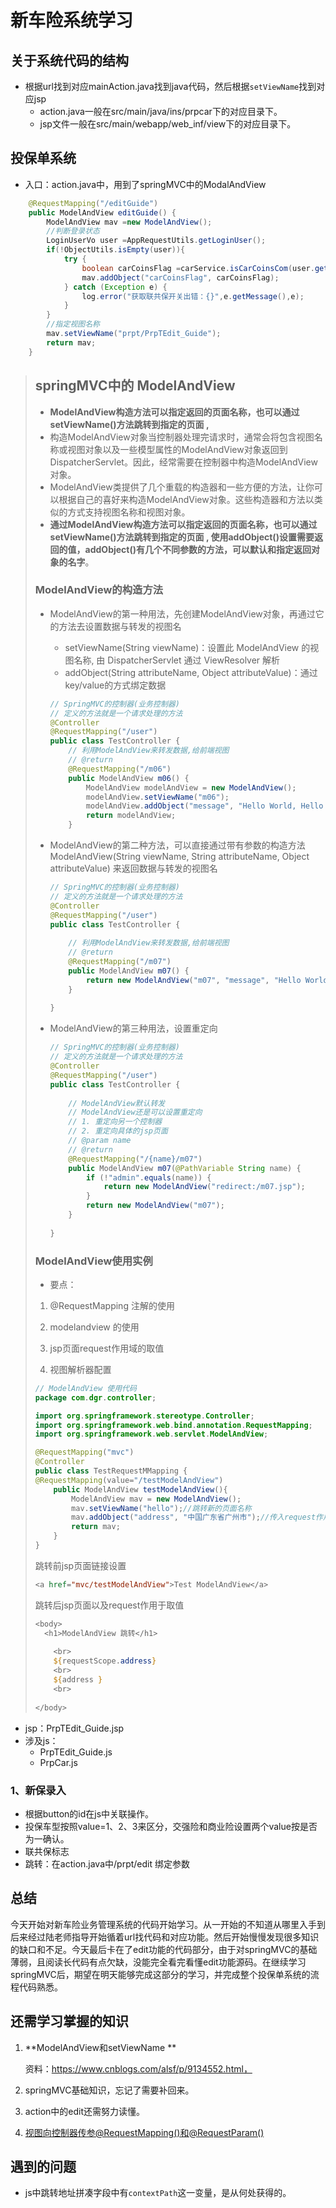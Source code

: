 # 新车险系统学习

## 关于系统代码的结构

- 根据url找到对应mainAction.java找到java代码，然后根据`setViewName`找到对应jsp
  - action.java一般在src/main/java/ins/prpcar下的对应目录下。
  - jsp文件一般在src/main/webapp/web_inf/view下的对应目录下。

## 投保单系统

- 入口：action.java中，用到了springMVC中的ModalAndView

```java
	@RequestMapping("/editGuide")
	public ModelAndView editGuide() {
		ModelAndView mav =new ModelAndView();
        //判断登录状态
		LoginUserVo user =AppRequestUtils.getLoginUser();
		if(!ObjectUtils.isEmpty(user)){
			try {
				boolean carCoinsFlag =carService.isCarCoinsCom(user.getLoginComCode());
				mav.addObject("carCoinsFlag", carCoinsFlag);
			} catch (Exception e) {
				log.error("获取联共保开关出错：{}",e.getMessage(),e);
			}
		}
        //指定视图名称
		mav.setViewName("prpt/PrpTEdit_Guide");
		return mav;
	}
```

> ## springMVC中的 ModelAndView
>
> - **ModelAndView构造方法可以指定返回的页面名称，也可以通过setViewName()方法跳转到指定的页面 ,**
> - 构造ModelAndView对象当控制器处理完请求时，通常会将包含视图名称或视图对象以及一些模型属性的ModelAndView对象返回到DispatcherServlet。因此，经常需要在控制器中构造ModelAndView对象。
> - ModelAndView类提供了几个重载的构造器和一些方便的方法，让你可以根据自己的喜好来构造ModelAndView对象。这些构造器和方法以类似的方式支持视图名称和视图对象。
> - **通过ModelAndView构造方法可以指定返回的页面名称，也可以通过setViewName()方法跳转到指定的页面 , 使用addObject()设置需要返回的值，addObject()有几个不同参数的方法，可以默认和指定返回对象的名字**。
>
> ### ModelAndView的构造方法
>
> - ModelAndView的第一种用法，先创建ModelAndView对象，再通过它的方法去设置数据与转发的视图名
>
>   - setViewName(String viewName)：‎设置此 ModelAndView 的视图名称, 由 DispatcherServlet 通过 ViewResolver 解析‎
>   - addObject(String attributeName, Object attributeValue)：通过key/value的方式绑定数据
>
>   ```java
>   // SpringMVC的控制器(业务控制器)
>   // 定义的方法就是一个请求处理的方法
>   @Controller
>   @RequestMapping("/user")
>   public class TestController {
>       // 利用ModelAndView来转发数据,给前端视图
>       // @return
>       @RequestMapping("/m06")
>       public ModelAndView m06() {
>           ModelAndView modelAndView = new ModelAndView();
>           modelAndView.setViewName("m06");
>           modelAndView.addObject("message", "Hello World, Hello Kitty");
>           return modelAndView;
>       }
>   ```
>
>   
>
> - ModelAndView的第二种方法，可以直接通过带有参数的构造方法 ModelAndView(String viewName, String attributeName, Object attributeValue) 来返回数据与转发的视图名
>
>   ```java
>   // SpringMVC的控制器(业务控制器)
>   // 定义的方法就是一个请求处理的方法
>   @Controller
>   @RequestMapping("/user")
>   public class TestController {
>       
>   	// 利用ModelAndView来转发数据,给前端视图
>       // @return
>       @RequestMapping("/m07")
>       public ModelAndView m07() {
>           return new ModelAndView("m07", "message", "Hello World");
>       }
>       
>   }
>   ```
>
>   
>
> - ModelAndView的第三种用法，设置重定向
>
>   ```java
>   // SpringMVC的控制器(业务控制器)
>   // 定义的方法就是一个请求处理的方法
>   @Controller
>   @RequestMapping("/user")
>   public class TestController {
>       
>       // ModelAndView默认转发
>       // ModelAndView还是可以设置重定向
>       // 1. 重定向另一个控制器
>       // 2. 重定向具体的jsp页面
>       // @param name
>       // @return
>       @RequestMapping("/{name}/m07")
>       public ModelAndView m07(@PathVariable String name) {
>           if (!"admin".equals(name)) {
>               return new ModelAndView("redirect:/m07.jsp");
>           }
>           return new ModelAndView("m07");
>       }
>       
>   }
>   ```
>
> ### ModelAndView使用实例
>
> - 要点：
>
> 1. @RequestMapping 注解的使用
>
> 2. modelandview 的使用
>
> 3. jsp页面request作用域的取值
>
> 4. 视图解析器配置
>    	
>
> ```java
> // ModelAndView 使用代码
> package com.dgr.controller;
> 
> import org.springframework.stereotype.Controller;
> import org.springframework.web.bind.annotation.RequestMapping;
> import org.springframework.web.servlet.ModelAndView;
> 
> @RequestMapping("mvc")
> @Controller
> public class TestRequestMMapping {
> @RequestMapping(value="/testModelAndView")
>     public ModelAndView testModelAndView(){
>         ModelAndView mav = new ModelAndView();
>         mav.setViewName("hello");//跳转新的页面名称
>         mav.addObject("address", "中国广东省广州市");//传入request作用域参数
>         return mav;
>     }
> }
> ```
>
> 跳转前jsp页面链接设置
>
> ```jsp
> <a href="mvc/testModelAndView">Test ModelAndView</a>
> ```
> 跳转后jsp页面以及request作用于取值
>
> ```jsp
> <body>
> 	<h1>ModelAndView 跳转</h1>
>     
>     <br>
>     ${requestScope.address}   
>     <br>
>     ${address }    
>     <br>	
>     
> </body>
> ```
>
> 

- jsp：PrpTEdit_Guide.jsp 
- 涉及js：
  - PrpTEdit_Guide.js 
  - PrpCar.js

### 1、新保录入

- 根据button的id在js中关联操作。
- 投保车型按照value=1、2、3来区分，交强险和商业险设置两个value按是否为一确认。
- 联共保标志
- 跳转：在action.java中/prpt/edit  绑定参数

## 总结

今天开始对新车险业务管理系统的代码开始学习。从一开始的不知道从哪里入手到后来经过陆老师指导开始循着url找代码和对应功能。然后开始慢慢发现很多知识的缺口和不足。今天最后卡在了edit功能的代码部分，由于对springMVC的基础薄弱，且阅读长代码有点欠缺，没能完全看完看懂edit功能源码。在继续学习springMVC后，期望在明天能够完成这部分的学习，并完成整个投保单系统的流程代码熟悉。

## 还需学习掌握的知识

1. **ModelAndView和setViewName **

   资料：https://www.cnblogs.com/alsf/p/9134552.html，

2. springMVC基础知识，忘记了需要补回来。

3. action中的edit还需努力读懂。
4. [视图向控制器传参@RequestMapping()和@RequestParam()](https://www.cnblogs.com/yanguobin/p/11622496.html)

## 遇到的问题

- js中跳转地址拼凑字段中有`contextPath`这一变量，是从何处获得的。




